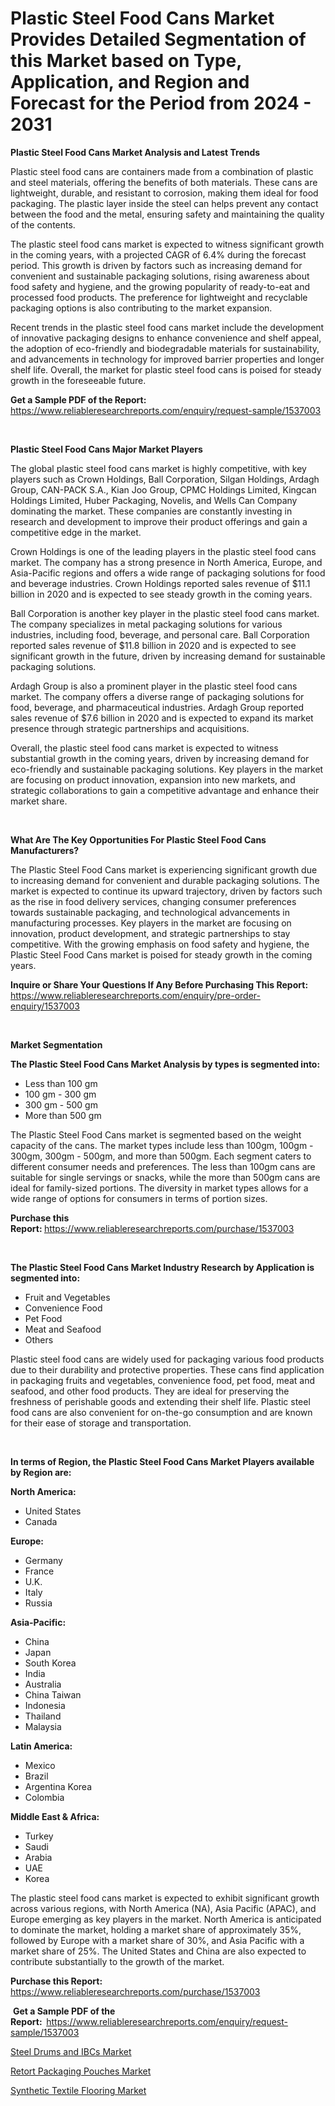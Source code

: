 <p><h1>Plastic Steel Food Cans Market Provides Detailed Segmentation of this Market based on Type, Application, and Region and Forecast for the Period from 2024 - 2031</h1></p><p><strong>Plastic Steel Food Cans Market Analysis and Latest Trends</strong></p>
<p><p>Plastic steel food cans are containers made from a combination of plastic and steel materials, offering the benefits of both materials. These cans are lightweight, durable, and resistant to corrosion, making them ideal for food packaging. The plastic layer inside the steel can helps prevent any contact between the food and the metal, ensuring safety and maintaining the quality of the contents.</p><p>The plastic steel food cans market is expected to witness significant growth in the coming years, with a projected CAGR of 6.4% during the forecast period. This growth is driven by factors such as increasing demand for convenient and sustainable packaging solutions, rising awareness about food safety and hygiene, and the growing popularity of ready-to-eat and processed food products. The preference for lightweight and recyclable packaging options is also contributing to the market expansion.</p><p>Recent trends in the plastic steel food cans market include the development of innovative packaging designs to enhance convenience and shelf appeal, the adoption of eco-friendly and biodegradable materials for sustainability, and advancements in technology for improved barrier properties and longer shelf life. Overall, the market for plastic steel food cans is poised for steady growth in the foreseeable future.</p></p>
<p><strong>Get a Sample PDF of the Report:&nbsp;</strong> <a href="https://www.reliableresearchreports.com/enquiry/request-sample/1537003">https://www.reliableresearchreports.com/enquiry/request-sample/1537003</a></p>
<p>&nbsp;</p>
<p><strong>Plastic Steel Food Cans Major Market Players</strong></p>
<p><p>The global plastic steel food cans market is highly competitive, with key players such as Crown Holdings, Ball Corporation, Silgan Holdings, Ardagh Group, CAN-PACK S.A., Kian Joo Group, CPMC Holdings Limited, Kingcan Holdings Limited, Huber Packaging, Novelis, and Wells Can Company dominating the market. These companies are constantly investing in research and development to improve their product offerings and gain a competitive edge in the market.</p><p>Crown Holdings is one of the leading players in the plastic steel food cans market. The company has a strong presence in North America, Europe, and Asia-Pacific regions and offers a wide range of packaging solutions for food and beverage industries. Crown Holdings reported sales revenue of $11.1 billion in 2020 and is expected to see steady growth in the coming years.</p><p>Ball Corporation is another key player in the plastic steel food cans market. The company specializes in metal packaging solutions for various industries, including food, beverage, and personal care. Ball Corporation reported sales revenue of $11.8 billion in 2020 and is expected to see significant growth in the future, driven by increasing demand for sustainable packaging solutions.</p><p>Ardagh Group is also a prominent player in the plastic steel food cans market. The company offers a diverse range of packaging solutions for food, beverage, and pharmaceutical industries. Ardagh Group reported sales revenue of $7.6 billion in 2020 and is expected to expand its market presence through strategic partnerships and acquisitions.</p><p>Overall, the plastic steel food cans market is expected to witness substantial growth in the coming years, driven by increasing demand for eco-friendly and sustainable packaging solutions. Key players in the market are focusing on product innovation, expansion into new markets, and strategic collaborations to gain a competitive advantage and enhance their market share.</p></p>
<p>&nbsp;</p>
<p><strong>What Are The Key Opportunities For Plastic Steel Food Cans Manufacturers?</strong></p>
<p><p>The Plastic Steel Food Cans market is experiencing significant growth due to increasing demand for convenient and durable packaging solutions. The market is expected to continue its upward trajectory, driven by factors such as the rise in food delivery services, changing consumer preferences towards sustainable packaging, and technological advancements in manufacturing processes. Key players in the market are focusing on innovation, product development, and strategic partnerships to stay competitive. With the growing emphasis on food safety and hygiene, the Plastic Steel Food Cans market is poised for steady growth in the coming years.</p></p>
<p><strong>Inquire or Share Your Questions If Any Before Purchasing This Report:</strong> <a href="https://www.reliableresearchreports.com/enquiry/pre-order-enquiry/1537003">https://www.reliableresearchreports.com/enquiry/pre-order-enquiry/1537003</a></p>
<p>&nbsp;</p>
<p><strong>Market Segmentation</strong></p>
<p><strong>The Plastic Steel Food Cans Market Analysis by types is segmented into:</strong></p>
<p><ul><li>Less than 100 gm</li><li>100 gm - 300 gm</li><li>300 gm - 500 gm</li><li>More than 500 gm</li></ul></p>
<p><p>The Plastic Steel Food Cans market is segmented based on the weight capacity of the cans. The market types include less than 100gm, 100gm - 300gm, 300gm - 500gm, and more than 500gm. Each segment caters to different consumer needs and preferences. The less than 100gm cans are suitable for single servings or snacks, while the more than 500gm cans are ideal for family-sized portions. The diversity in market types allows for a wide range of options for consumers in terms of portion sizes.</p></p>
<p><strong>Purchase this Report:&nbsp;</strong><a href="https://www.reliableresearchreports.com/purchase/1537003">https://www.reliableresearchreports.com/purchase/1537003</a></p>
<p>&nbsp;</p>
<p><strong>The Plastic Steel Food Cans Market Industry Research by Application is segmented into:</strong></p>
<p><ul><li>Fruit and Vegetables</li><li>Convenience Food</li><li>Pet Food</li><li>Meat and Seafood</li><li>Others</li></ul></p>
<p><p>Plastic steel food cans are widely used for packaging various food products due to their durability and protective properties. These cans find application in packaging fruits and vegetables, convenience food, pet food, meat and seafood, and other food products. They are ideal for preserving the freshness of perishable goods and extending their shelf life. Plastic steel food cans are also convenient for on-the-go consumption and are known for their ease of storage and transportation.</p></p>
<p>&nbsp;</p>
<p><strong>In terms of Region, the Plastic Steel Food Cans Market Players available by Region are:</strong></p>
<p>
    <p> <strong> North America: </strong>
        <ul>
            <li>United States</li>
            <li>Canada</li>
        </ul>
        </p> 
    <p> <strong> Europe: </strong>
        <ul>
            <li>Germany</li>
            <li>France</li>
            <li>U.K.</li>
            <li>Italy</li>
            <li>Russia</li>
        </ul>
        </p> 
    <p> <strong> Asia-Pacific: </strong>
        <ul>
            <li>China</li>
            <li>Japan</li>
            <li>South Korea</li>
            <li>India</li>
            <li>Australia</li>
            <li>China Taiwan</li>
            <li>Indonesia</li>
            <li>Thailand</li>
            <li>Malaysia</li>
        </ul>
        </p> 
    <p> <strong> Latin America: </strong>
        <ul>
            <li>Mexico</li>
            <li>Brazil</li>
            <li>Argentina Korea</li>
            <li>Colombia</li>
        </ul>
        </p> 
    <p> <strong> Middle East & Africa: </strong>
        <ul>
            <li>Turkey</li>
            <li>Saudi</li>
            <li>Arabia</li>
            <li>UAE</li>
            <li>Korea</li>
        </ul>
    </p>
    </p>
<p><p>The plastic steel food cans market is expected to exhibit significant growth across various regions, with North America (NA), Asia Pacific (APAC), and Europe emerging as key players in the market. North America is anticipated to dominate the market, holding a market share of approximately 35%, followed by Europe with a market share of 30%, and Asia Pacific with a market share of 25%. The United States and China are also expected to contribute substantially to the growth of the market.</p></p>
<p><strong>Purchase this Report: </strong><a href="https://www.reliableresearchreports.com/purchase/1537003">https://www.reliableresearchreports.com/purchase/1537003</a></p>
<p>&nbsp;<strong>Get a Sample PDF of the Report:&nbsp;&nbsp;</strong><a href="https://www.reliableresearchreports.com/enquiry/request-sample/1537003">https://www.reliableresearchreports.com/enquiry/request-sample/1537003</a></p>
<p><strong></strong></p>
<p><p><a href="https://github.com/nathandecarvalho/Market-Research-Report-List-2/blob/main/steel-drums-and-ibcs-market.md">Steel Drums and IBCs Market</a></p><p><a href="https://github.com/kufem1/Market-Research-Report-List-1/blob/main/retort-packaging-pouches-market.md">Retort Packaging Pouches Market</a></p><p><a href="https://github.com/kosella/Market-Research-Report-List-2/blob/main/synthetic-textile-flooring-market.md">Synthetic Textile Flooring Market</a></p></p>